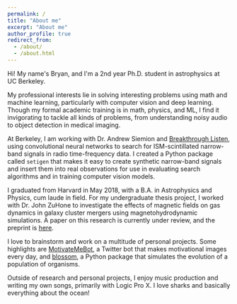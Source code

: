 ```yaml
---
permalink: /
title: "About me"
excerpt: "About me"
author_profile: true
redirect_from:
  - /about/
  - /about.html
---
```


Hi! My name's Bryan, and I'm a 2nd year Ph.D. student in astrophysics at UC Berkeley.

My professional interests lie in solving interesting problems using math and machine learning, particularly with computer vision and deep learning. Though my formal academic training is in math, physics, and ML, I find it invigorating to tackle all kinds of problems, from understanding noisy audio to object detection in medical imaging.

At Berkeley, I am working with Dr. Andrew Siemion and [Breakthrough Listen](https://seti.berkeley.edu/listen/), using convolutional neural networks to search for ISM-scintillated narrow-band signals in radio time-frequency data. I created a Python package called `setigen` that makes it easy to create synthetic narrow-band signals and insert them into real observations for use in evaluating search algorithms and in training computer vision models.

I graduated from Harvard in May 2018, with a B.A. in Astrophysics and Physics, cum laude in field. For my undergraduate thesis project, I worked with Dr. John ZuHone to investigate the effects of magnetic fields on gas dynamics in galaxy cluster mergers using magnetohydrodynamic simulations. A paper on this research is currently under review, and the preprint is [here](https://arxiv.org/abs/1904.10024).

I love to brainstorm and work on a multitude of personal projects. Some highlights are [MotivateMeBot](https://twitter.com/MotivateMeBot), a Twitter bot that makes motivational images every day, and [blossom](https://github.com/blossom-evolution/blossom), a Python package that simulates the evolution of a population of organisms.

Outside of research and personal projects, I enjoy music production and writing my own songs, primarily with Logic Pro X. I love sharks and basically everything about the ocean!
